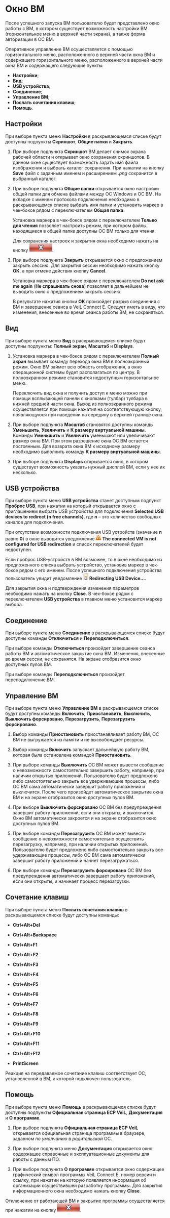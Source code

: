 # Окно ВМ

После успешного запуска ВМ пользователю будет представлено окно работы с ВМ, в котором 
существует возможность настройки ВМ (горизонтальное меню в верхней части экрана), а также 
форма авторизации в ОС ВМ. 

Оперативное управление ВМ осуществляется с помощью горизонтального меню, расположенного в 
верхней части окна ВМ и содержащего горизонтального меню, расположенного в верхней части 
окна ВМ и содержащего следующие пункты: 

- **Настройки**;
- **Вид**; 
- **USB устройства**;
- **Соединение**; 
- **Управление ВМ**; 
- **Послать сочетания клавиш**;
- **Помощь**.  

## Настройки 

При выборе пункта меню **Настройки** в раскрывающемся списке будут доступны 
подпункты **Скриншот**, **Общие папки** и **Закрыть**.

1. При выборе подпункта **Скриншот** ВМ делает снимок экрана рабочей области и 
   открывает окно сохранения скриншотов. В данном окне существует возможность задать 
имя файла изображения и выбрать каталог сохранения. При нажатии на кнопку 
**Save** файл с заданным именем и расширением *.png* сохранится в выбранный каталог.

2. При выборе подпункта **Общие папки** открывается окно настройки общей папки 
для обмена файлами между ОС Windows и ОС ВМ. На вкладке с именем протокола 
подключения необходимо в раскрывающемся списке выбрать имя папки и установить 
маркер в чек-боксе рядом с переключателем **Общая папка**.

    Установка маркера в чек-боксе рядом с переключателем **Только для чтения** 
позволяет настроить режим, при котором файлы, находящиеся в общей папке 
доступны ОС ВМ только для чтения.
 
    Для сохранения настроек и закрытия окна необходимо нажать на кнопку 
![image](../../../_assets/vdi/cross.png).
   
3. При выборе подпункта **Закрыть** открывается окно с предложением закрыть сессию. 
Для закрытия сессии необходимо нажать кнопку **OK**, а при отмене действия кнопку **Cancel**. 

    Установка маркера в чек-боксе рядом с переключателем **Do not ask me again** 
(**Не спрашивать снова**) позволяет 
в дальнейшем не выводить окно с предложением закрыть сессию. 

    В результате нажатия 
кнопки **ОК** произойдет разрыв соединения с ВМ и завершение сеанса в VeiL Connect E. 
Следует иметь в виду, что изменения, внесенные во время сеанса работы ВМ, не сохраняться. 

## Вид

При выборе пункта меню **Вид** в раскрывающемся списке будут
доступны подпункты: **Полный экран**, **Масштаб** и **Displays**.

1. Установка маркера в чек-боксе рядом с переключателем **Полный
экран** вызывает команду перехода окна ВМ в полноэкранный режим. Окно ВМ
займет всю область отображения, а окно операционной системы будет
располагаться по центру. В полноэкранном режиме становится недоступным
горизонтальное меню. 

    Переключить вид окна и получить доступ к меню можно при
помощи всплывающей панели с кнопками (тулбар) тулбара в нижней средней 
части окна. Выход из полноэкранного режима осуществляется при помощи
нажатия на соответствующую кнопку, появляющуюся при наведении на середину в
верхней границе окна.

2. При выборе подпункта **Масштаб** становятся доступны команды
**Уменьшить**, **Увеличить** и **К размеру виртуальной машины**. Команды
**Уменьшить** и **Увеличить** уменьшают или увеличивают размер окна ВМ. При
этом разрешение окна ОС ВМ остается постоянным. Для возврата окна ВМ к
исходному размеру необходимо выполнить команду **К размеру виртуальной
машины**.

3. При выборе подпункта **Displays** открывается окно, в котором
существует возможность указать нужный дисплей ВМ, если у нее их несколько.

## USB устройства

При выборе пункта меню **USB устройства** станет доступным подпункт
**Проброс USB**, при нажатии на который открывается окно с приглашением выбрать
USB устройства для подключения **Selected USB devices to redirect (n free channels)**,
где **n** – это количество свободных каналов для подключения. 

При отсутствии возможности 
подключения USB устройств (значение **n** равно
**0**) в окне выводится уведомление **![image](../../../_assets/vdi/attention.png) The connected VM 
is not configured for USB redirеction** и список переключателей будет недоступен.
    
Если проброс USB-устройств в ВМ возможен, то в окне необходимо из
предложенного списка выбрать устройство, установив маркер в чек-боксе рядом с
его именем. После успешного подключения устройства пользователь увидит
уведомление **![image](../../../_assets/vdi/redirect.png) Redirecting USB Device...**.
    
Для закрытия окна и подтверждения изменения параметров необходимо нажать
на кнопку **Close**. В чек-боксе рядом с переключателем **USB устройства** в
главном меню установится маркер выбора.

## Соединение

При выборе пункта меню **Соединение** в раскрывающемся списке будут доступны 
команды **Отключиться** и **Переподключиться**.

При выборе команды **Отключиться** произойдет завершение сеанса работы ВМ 
и автоматическое закрытие окна ВМ. Изменения, внесенные во время сессии, 
не сохранятся. На экране отобразится окно доступных пулов ВМ.

При выборе команды **Переподключиться** произойдет переподключение ВМ.

## Управление ВМ

При выборе пункта меню **Управление ВМ** в раскрывающемся списке будут доступны команды 
**Включить**, **Приостановить**, **Выключить**, **Выключить форсировано**, 
**Перезагрузить**, **Перезагрузить форсировано**.

1. Выбор команды **Приостановить** приостанавливает работу ВМ, ОС ВМ не выгружается 
из памяти и не высвобождает ресурсы.

2. Выбор команды **Включить** запускает дальнейшую работу ВМ, которая была остановлена 
командой **Приостановить**.

3. При выборе команды **Выключить** ОС ВМ может вывести сообщение о невозможности 
самостоятельно завершить работу, например, при наличии открытых приложений. 
Пользователю будет предложено либо самостоятельно закрыть все удерживающие 
процессы, либо ОС ВМ сама автоматически завершит работу приложений и выключится. 
После чего произойдет автоматическое закрытие окна ВМ и на экране отобразится окно 
доступных пулов ВМ.

4. При выборе **Выключить форсировано** ОС ВМ без предупреждения завершит работу 
приложений, если они открыты, и выключится. Окно ВМ автоматически закроется и на 
экране отобразится окно доступных пулов ВМ.

5. При выборе команды **Перезагрузить** ОС ВМ может вывести сообщение о невозможности 
самостоятельно осуществить перезагрузку, например, при наличии открытых приложений. 
Пользователю будет предложено либо самостоятельно закрыть все удерживающие процессы, 
либо ОС ВМ сама автоматически завершит работу приложений и начнет перезагружаться.

6. При выборе команды **Перезагрузить форсировано** ОС ВМ без предупреждения автоматически 
завершает работу приложений, если они открыты, и начинает процесс перезагрузки.

## Сочетание клавиш

При выборе пункта меню **Послать сочетания клавиш** в раскрывающемся списке будут 
доступны команды:

   - **Ctrl+Alt+Del**
    
   - **Ctrl+Alt+Backspace**
    
   - **Ctrl+Alt+F1**
     
   - **Ctrl+Alt+F2**
    
   - **Ctrl+Alt+F3**
    
   - **Ctrl+Alt+F4**
    
   - **Ctrl+Alt+F5**

   - **Ctrl+Alt+F6**

   - **Ctrl+Alt+F7**

   - **Ctrl+Alt+F8**

   - **Ctrl+Alt+F9**

   - **Ctrl+Alt+F10**

   - **Ctrl+Alt+F11**

   - **Ctrl+Alt+F12**

   - **PrintScreen**

Реакция на передаваемое сочетание клавиш соответствует ОС, установленной в ВМ, к 
которой подключен пользователь.

## Помощь 

При выборе пункта меню **Помощь** в раскрывающемся списке будут доступны подпункты **Официальная страница ЕСР VeiL**, 
**Документация** и **О программе**.

1. При выборе подпункта **Официальная страница ЕСР VeiL** открывается официальная страница программы в браузере, 
заданном *по умолчанию* в *родительской* ОС.

2. При выборе подпункта меню **Документация** открывается окно, содержащее 
справочные и эксплуатационные документы для работы с данным ПО.

3. При выборе подпункта **О программе** открывается окно содержащее графический символ программы VeiL Connect E, 
номер версии и ссылку, при нажатии на которую появляется информация об организации осуществившей разработку
программы. Для закрытия информационного окна необходимо нажать кнопку **Close**.

Отключение от работающей ВМ и закрытие программы осуществляется при нажатии на кнопку 
![image](../../../_assets/vdi/cross.png).
